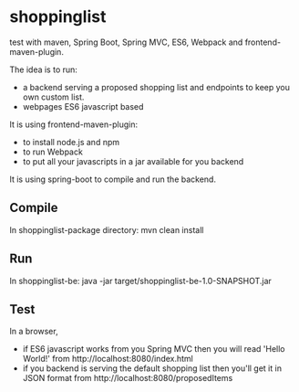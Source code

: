 # shoppinglist
test with maven, Spring Boot, Spring MVC, ES6, Webpack and frontend-maven-plugin.
    
The idea is to run:
* a backend serving a proposed shopping list and endpoints to keep you own custom list.
* webpages ES6 javascript based

It is using frontend-maven-plugin:
* to install node.js and npm
* to run Webpack
* to put all your javascripts in a jar available for you backend

It is using spring-boot to compile and run the backend.

## Compile
In shoppinglist-package directory: mvn clean install

## Run
In shoppinglist-be: java -jar target/shoppinglist-be-1.0-SNAPSHOT.jar

## Test
In a browser, 
* if ES6 javascript works from you Spring MVC then you will read 'Hello World!' from http://localhost:8080/index.html
* if you backend is serving the default shopping list then you'll get it in JSON format from http://localhost:8080/proposedItems

